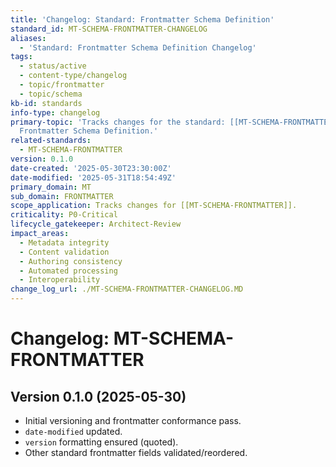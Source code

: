 ```yaml
---
title: 'Changelog: Standard: Frontmatter Schema Definition'
standard_id: MT-SCHEMA-FRONTMATTER-CHANGELOG
aliases:
  - 'Standard: Frontmatter Schema Definition Changelog'
tags:
  - status/active
  - content-type/changelog
  - topic/frontmatter
  - topic/schema
kb-id: standards
info-type: changelog
primary-topic: 'Tracks changes for the standard: [[MT-SCHEMA-FRONTMATTER]] - Standard:
  Frontmatter Schema Definition.'
related-standards:
  - MT-SCHEMA-FRONTMATTER
version: 0.1.0
date-created: '2025-05-30T23:30:00Z'
date-modified: '2025-05-31T18:54:49Z'
primary_domain: MT
sub_domain: FRONTMATTER
scope_application: Tracks changes for [[MT-SCHEMA-FRONTMATTER]].
criticality: P0-Critical
lifecycle_gatekeeper: Architect-Review
impact_areas:
  - Metadata integrity
  - Content validation
  - Authoring consistency
  - Automated processing
  - Interoperability
change_log_url: ./MT-SCHEMA-FRONTMATTER-CHANGELOG.MD
---
```


# Changelog: MT-SCHEMA-FRONTMATTER

## Version 0.1.0 (2025-05-30)
- Initial versioning and frontmatter conformance pass.
- `date-modified` updated.
- `version` formatting ensured (quoted).
- Other standard frontmatter fields validated/reordered.
